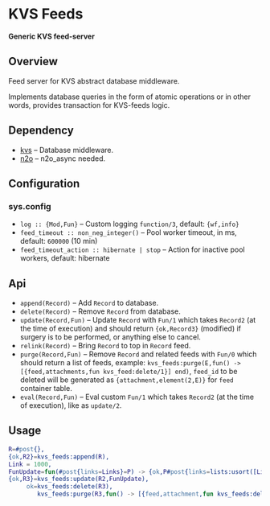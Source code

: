 # KVS Feeds
**Generic KVS feed-server**

## Overview

Feed server for KVS abstract database middleware.

Implements database queries in the form of atomic operations or in other words, provides transaction for KVS-feeds logic.

## Dependency

* [kvs](https://github.com/synrc/kvs) – Database middleware.
* [n2o](https://github.com/synrc/n2o) – n2o_async needed.

## Configuration

### sys.config

* `log :: {Mod,Fun}` – Custom logging `function/3`, default: `{wf,info}`
* `feed_timeout :: non_neg_integer()` – Pool worker timeout, in ms, default: `600000` (10 min)
* `feed_timeout_action :: hibernate | stop` – Action for inactive pool workers, default: hibernate

## Api

* `append(Record)` – Add `Record` to database.
* `delete(Record)` – Remove `Record` from database.
* `update(Record,Fun)` – Update `Record` with `Fun/1` which takes `Record2` (at the time of execution) and should return `{ok,Record3}` (modified) if surgery is to be performed, or anything else to cancel.
* `relink(Record)` – Bring `Record` to top in `Record` feed.
* `purge(Record,Fun)` – Remove `Record` and related feeds with `Fun/0` which should return a list of feeds, example: `kvs_feeds:purge(E,fun() -> [{feed,attachments,fun kvs_feed:delete/1}] end)`, `feed_id` to be deleted will be generated as `{attachment,element(2,E)}` for `feed` container table.
* `eval(Record,Fun)` – Eval custom `Fun/1` which takes `Record2` (at the time of execution), like as `update/2`.

## Usage

```erlang
R=#post{},
{ok,R2}=kvs_feeds:append(R),
Link = 1000,
FunUpdate=fun(#post{links=Links}=P) -> {ok,P#post{links=lists:usort([Link | Links])}} end,
{ok,R3}=kvs_feeds:update(R2,FunUpdate),
     ok=kvs_feeds:delete(R3),
        kvs_feeds:purge(R3,fun() -> [{feed,attachment,fun kvs_feeds:delete/1}] end),
```
